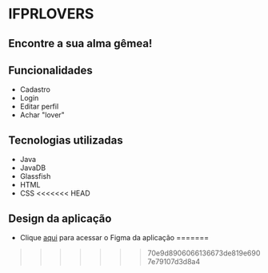 # IFPRLOVERS
## Encontre a sua alma gêmea!

## Funcionalidades
- Cadastro
- Login
- Editar perfil
- Achar "lover"

## Tecnologias utilizadas
- Java 
- JavaDB
- Glassfish
- HTML
- CSS
<<<<<<< HEAD

## Design da aplicação
- Clique [aqui](https://www.figma.com/file/R883p3eLpyoTodHVVEk7e3/tw?node-id=0%3A1) para acessar o Figma da aplicação
=======
>>>>>>> 70e9d8906066136673de819e6907e79107d3d8a4
